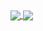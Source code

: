 <a href="https://github.com/DrMaxNix">
	<img align="center" src="https://github-readme-stats.vercel.app/api?username=DrMaxNix&count_private=true&theme=dark&include_all_commits=true&show_icons=true&cache_seconds=86400&card_width=300&hide_border=true&line_height=24&hide_title=true" />
</a>
<a href="https://github.com/DrMaxNix">
	<img align="center" src="https://github-readme-stats.vercel.app/api/top-langs/?username=DrMaxNix&layout=compact&theme=dark&langs_count=8&cache_seconds=86400&card_width=305&hide_border=true&hide_title=true" />
</a>

